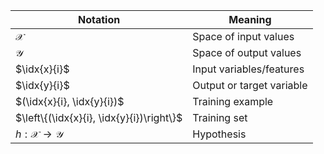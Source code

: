 $\newcommand{\idx}[2]{#1^{(#2)}}$

| Notation | Meaning |
|----------|---------|
|$\mathcal{X}$|Space of input values|
|$\mathcal{Y}$|Space of output values|
|$\idx{x}{i}$| Input variables/features|
|$\idx{y}{i}$| Output or target variable|
|$(\idx{x}{i}, \idx{y}{i})$| Training example|
|$\left\{(\idx{x}{i}, \idx{y}{i})\right\}$|Training set|
|$h: \mathcal{X} \to \mathcal{Y}$| Hypothesis |
